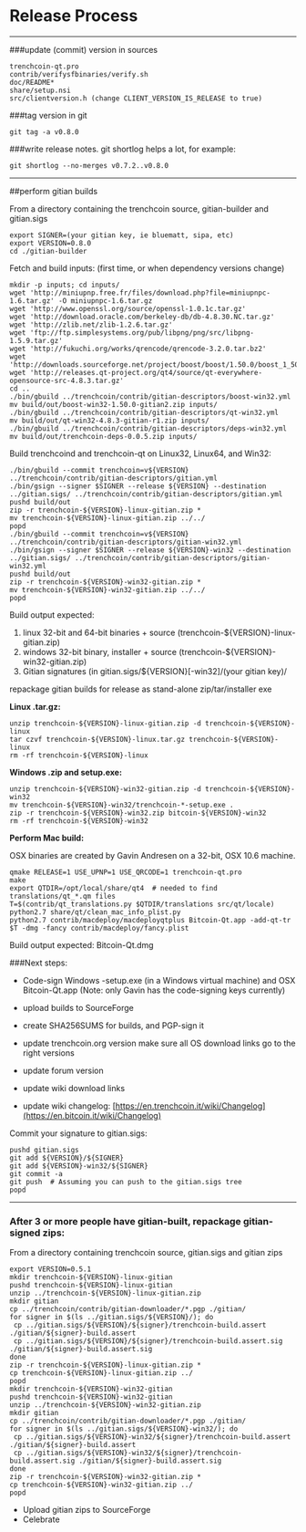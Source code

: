 Release Process
====================

* * *

###update (commit) version in sources


	trenchcoin-qt.pro
	contrib/verifysfbinaries/verify.sh
	doc/README*
	share/setup.nsi
	src/clientversion.h (change CLIENT_VERSION_IS_RELEASE to true)

###tag version in git

	git tag -a v0.8.0

###write release notes. git shortlog helps a lot, for example:

	git shortlog --no-merges v0.7.2..v0.8.0

* * *

##perform gitian builds

 From a directory containing the trenchcoin source, gitian-builder and gitian.sigs
  
	export SIGNER=(your gitian key, ie bluematt, sipa, etc)
	export VERSION=0.8.0
	cd ./gitian-builder

 Fetch and build inputs: (first time, or when dependency versions change)

	mkdir -p inputs; cd inputs/
	wget 'http://miniupnp.free.fr/files/download.php?file=miniupnpc-1.6.tar.gz' -O miniupnpc-1.6.tar.gz
	wget 'http://www.openssl.org/source/openssl-1.0.1c.tar.gz'
	wget 'http://download.oracle.com/berkeley-db/db-4.8.30.NC.tar.gz'
	wget 'http://zlib.net/zlib-1.2.6.tar.gz'
	wget 'ftp://ftp.simplesystems.org/pub/libpng/png/src/libpng-1.5.9.tar.gz'
	wget 'http://fukuchi.org/works/qrencode/qrencode-3.2.0.tar.bz2'
	wget 'http://downloads.sourceforge.net/project/boost/boost/1.50.0/boost_1_50_0.tar.bz2'
	wget 'http://releases.qt-project.org/qt4/source/qt-everywhere-opensource-src-4.8.3.tar.gz'
	cd ..
	./bin/gbuild ../trenchcoin/contrib/gitian-descriptors/boost-win32.yml
	mv build/out/boost-win32-1.50.0-gitian2.zip inputs/
	./bin/gbuild ../trenchcoin/contrib/gitian-descriptors/qt-win32.yml
	mv build/out/qt-win32-4.8.3-gitian-r1.zip inputs/
	./bin/gbuild ../trenchcoin/contrib/gitian-descriptors/deps-win32.yml
	mv build/out/trenchcoin-deps-0.0.5.zip inputs/

 Build trenchcoind and trenchcoin-qt on Linux32, Linux64, and Win32:
  
	./bin/gbuild --commit trenchcoin=v${VERSION} ../trenchcoin/contrib/gitian-descriptors/gitian.yml
	./bin/gsign --signer $SIGNER --release ${VERSION} --destination ../gitian.sigs/ ../trenchcoin/contrib/gitian-descriptors/gitian.yml
	pushd build/out
	zip -r trenchcoin-${VERSION}-linux-gitian.zip *
	mv trenchcoin-${VERSION}-linux-gitian.zip ../../
	popd
	./bin/gbuild --commit trenchcoin=v${VERSION} ../trenchcoin/contrib/gitian-descriptors/gitian-win32.yml
	./bin/gsign --signer $SIGNER --release ${VERSION}-win32 --destination ../gitian.sigs/ ../trenchcoin/contrib/gitian-descriptors/gitian-win32.yml
	pushd build/out
	zip -r trenchcoin-${VERSION}-win32-gitian.zip *
	mv trenchcoin-${VERSION}-win32-gitian.zip ../../
	popd

  Build output expected:

  1. linux 32-bit and 64-bit binaries + source (trenchcoin-${VERSION}-linux-gitian.zip)
  2. windows 32-bit binary, installer + source (trenchcoin-${VERSION}-win32-gitian.zip)
  3. Gitian signatures (in gitian.sigs/${VERSION}[-win32]/(your gitian key)/

repackage gitian builds for release as stand-alone zip/tar/installer exe

**Linux .tar.gz:**

	unzip trenchcoin-${VERSION}-linux-gitian.zip -d trenchcoin-${VERSION}-linux
	tar czvf trenchcoin-${VERSION}-linux.tar.gz trenchcoin-${VERSION}-linux
	rm -rf trenchcoin-${VERSION}-linux

**Windows .zip and setup.exe:**

	unzip trenchcoin-${VERSION}-win32-gitian.zip -d trenchcoin-${VERSION}-win32
	mv trenchcoin-${VERSION}-win32/trenchcoin-*-setup.exe .
	zip -r trenchcoin-${VERSION}-win32.zip bitcoin-${VERSION}-win32
	rm -rf trenchcoin-${VERSION}-win32

**Perform Mac build:**

  OSX binaries are created by Gavin Andresen on a 32-bit, OSX 10.6 machine.

	qmake RELEASE=1 USE_UPNP=1 USE_QRCODE=1 trenchcoin-qt.pro
	make
	export QTDIR=/opt/local/share/qt4  # needed to find translations/qt_*.qm files
	T=$(contrib/qt_translations.py $QTDIR/translations src/qt/locale)
	python2.7 share/qt/clean_mac_info_plist.py
	python2.7 contrib/macdeploy/macdeployqtplus Bitcoin-Qt.app -add-qt-tr $T -dmg -fancy contrib/macdeploy/fancy.plist

 Build output expected: Bitcoin-Qt.dmg

###Next steps:

* Code-sign Windows -setup.exe (in a Windows virtual machine) and
  OSX Bitcoin-Qt.app (Note: only Gavin has the code-signing keys currently)

* upload builds to SourceForge

* create SHA256SUMS for builds, and PGP-sign it

* update trenchcoin.org version
  make sure all OS download links go to the right versions

* update forum version

* update wiki download links

* update wiki changelog: [https://en.trenchcoin.it/wiki/Changelog](https://en.bitcoin.it/wiki/Changelog)

Commit your signature to gitian.sigs:

	pushd gitian.sigs
	git add ${VERSION}/${SIGNER}
	git add ${VERSION}-win32/${SIGNER}
	git commit -a
	git push  # Assuming you can push to the gitian.sigs tree
	popd

-------------------------------------------------------------------------

### After 3 or more people have gitian-built, repackage gitian-signed zips:

From a directory containing trenchcoin source, gitian.sigs and gitian zips

	export VERSION=0.5.1
	mkdir trenchcoin-${VERSION}-linux-gitian
	pushd trenchcoin-${VERSION}-linux-gitian
	unzip ../trenchcoin-${VERSION}-linux-gitian.zip
	mkdir gitian
	cp ../trenchcoin/contrib/gitian-downloader/*.pgp ./gitian/
	for signer in $(ls ../gitian.sigs/${VERSION}/); do
	 cp ../gitian.sigs/${VERSION}/${signer}/trenchcoin-build.assert ./gitian/${signer}-build.assert
	 cp ../gitian.sigs/${VERSION}/${signer}/trenchcoin-build.assert.sig ./gitian/${signer}-build.assert.sig
	done
	zip -r trenchcoin-${VERSION}-linux-gitian.zip *
	cp trenchcoin-${VERSION}-linux-gitian.zip ../
	popd
	mkdir trenchcoin-${VERSION}-win32-gitian
	pushd trenchcoin-${VERSION}-win32-gitian
	unzip ../trenchcoin-${VERSION}-win32-gitian.zip
	mkdir gitian
	cp ../trenchcoin/contrib/gitian-downloader/*.pgp ./gitian/
	for signer in $(ls ../gitian.sigs/${VERSION}-win32/); do
	 cp ../gitian.sigs/${VERSION}-win32/${signer}/trenchcoin-build.assert ./gitian/${signer}-build.assert
	 cp ../gitian.sigs/${VERSION}-win32/${signer}/trenchcoin-build.assert.sig ./gitian/${signer}-build.assert.sig
	done
	zip -r trenchcoin-${VERSION}-win32-gitian.zip *
	cp trenchcoin-${VERSION}-win32-gitian.zip ../
	popd

- Upload gitian zips to SourceForge
- Celebrate 
